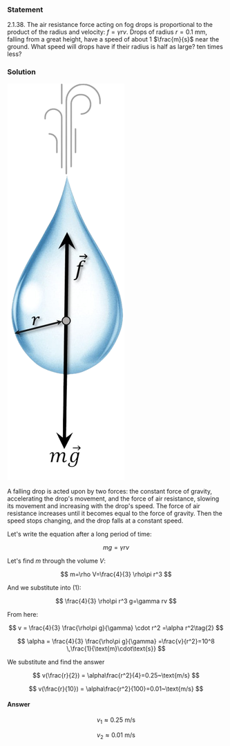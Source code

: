 ###  Statement

$2.1.38.$ The air resistance force acting on fog drops is proportional to the product of the radius and velocity: $f = \gamma rv$. Drops of radius $r = 0.1$ mm, falling from a great height, have a speed of about $1$ $\frac{m}{s}$ near the ground. What speed will drops have if their radius is half as large? ten times less?

### Solution

![ Forces acting on a drop |272x918, 14%](../../img/2.1.38/sol.png)

A falling drop is acted upon by two forces: the constant force of gravity, accelerating the drop's movement, and the force of air resistance, slowing its movement and increasing with the drop's speed. The force of air resistance increases until it becomes equal to the force of gravity. Then the speed stops changing, and the drop falls at a constant speed.

Let's write the equation after a long period of time:

$$
mg=\gamma rv\tag{1}
$$

Let's find $m$ through the volume $V$:

$$
m=\rho V=\frac{4}{3} \rho\pi r^3
$$

And we substitute into $(1)$:

$$
\frac{4}{3} \rho\pi r^3 g=\gamma rv
$$

From here:

$$
v = \frac{4}{3} \frac{\rho\pi g}{\gamma} \cdot r^2 =\alpha r^2\tag{2}
$$

$$
\alpha = \frac{4}{3} \frac{\rho\pi g}{\gamma} =\frac{v}{r^2}=10^8 \,\frac{1}{\text{m}\cdot\text{s}}
$$

We substitute and find the answer

$$
v(\frac{r}{2}) = \alpha\frac{r^2}{4}=0.25~\text{m/s}
$$

$$
v(\frac{r}{10}) = \alpha\frac{r^2}{100}=0.01~\text{m/s}
$$

#### Answer

$$
v_1 \approx 0.25 ~\text{m/s}
$$

$$
v_2 \approx 0.01 ~\text{m/s}
$$